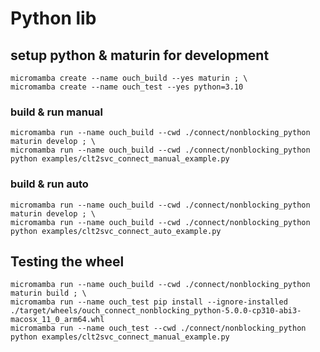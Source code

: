 
# Python lib
## setup python & maturin for development
```shell
micromamba create --name ouch_build --yes maturin ; \
micromamba create --name ouch_test --yes python=3.10
```

### build & run manual
```shell
micromamba run --name ouch_build --cwd ./connect/nonblocking_python maturin develop ; \
micromamba run --name ouch_build --cwd ./connect/nonblocking_python python examples/clt2svc_connect_manual_example.py
```

### build & run auto
```shell
micromamba run --name ouch_build --cwd ./connect/nonblocking_python maturin develop ; \
micromamba run --name ouch_build --cwd ./connect/nonblocking_python python examples/clt2svc_connect_auto_example.py
```


## Testing the wheel

```shell
micromamba run --name ouch_build --cwd ./connect/nonblocking_python maturin build ; \
micromamba run --name ouch_test pip install --ignore-installed  ./target/wheels/ouch_connect_nonblocking_python-5.0.0-cp310-abi3-macosx_11_0_arm64.whl
micromamba run --name ouch_test --cwd ./connect/nonblocking_python python examples/clt2svc_connect_manual_example.py
```